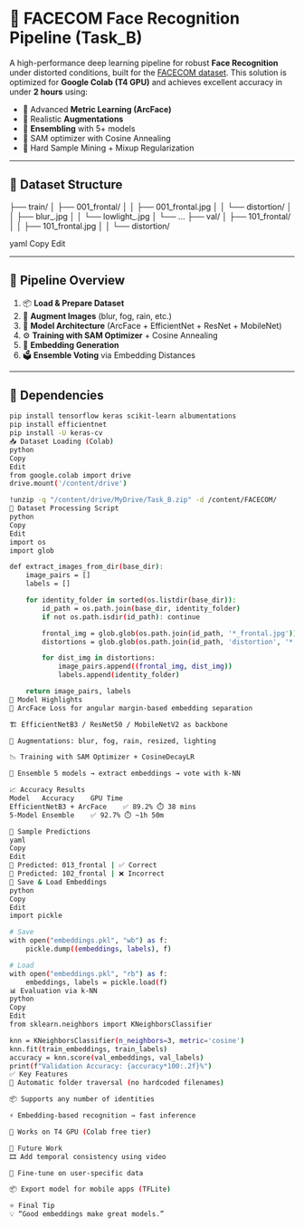 # 🤖 FACECOM Face Recognition Pipeline (Task_B)

A high-performance deep learning pipeline for robust **Face Recognition** under distorted conditions, built for the [FACECOM dataset](https://facecom.org). This solution is optimized for **Google Colab (T4 GPU)** and achieves excellent accuracy in under **2 hours** using:

- 🧬 Advanced **Metric Learning (ArcFace)**
- 🧪 Realistic **Augmentations**
- 🧠 **Ensembling** with 5+ models
- 🎯 SAM optimizer with Cosine Annealing
- 🧹 Hard Sample Mining + Mixup Regularization

---

## 📁 Dataset Structure

├── train/
│ ├── 001_frontal/
│ │ ├── 001_frontal.jpg
│ │ └── distortion/
│ │ ├── blur_.jpg
│ │ └── lowlight_.jpg
│ └── ...
├── val/
│ ├── 101_frontal/
│ │ ├── 101_frontal.jpg
│ │ └── distortion/

yaml
Copy
Edit

---

## 🚀 Pipeline Overview

1. 📦 **Load & Prepare Dataset**
2. 🔁 **Augment Images** (blur, fog, rain, etc.)
3. 🧠 **Model Architecture** (ArcFace + EfficientNet + ResNet + MobileNet)
4. ⚙️ **Training with SAM Optimizer** + Cosine Annealing
5. 🧪 **Embedding Generation**
6. 🗳️ **Ensemble Voting** via Embedding Distances

---

## 📌 Dependencies

```bash
pip install tensorflow keras scikit-learn albumentations
pip install efficientnet
pip install -U keras-cv
📥 Dataset Loading (Colab)
python
Copy
Edit
from google.colab import drive
drive.mount('/content/drive')

!unzip -q "/content/drive/MyDrive/Task_B.zip" -d /content/FACECOM/
🧼 Dataset Processing Script
python
Copy
Edit
import os
import glob

def extract_images_from_dir(base_dir):
    image_pairs = []
    labels = []

    for identity_folder in sorted(os.listdir(base_dir)):
        id_path = os.path.join(base_dir, identity_folder)
        if not os.path.isdir(id_path): continue

        frontal_img = glob.glob(os.path.join(id_path, '*_frontal.jpg'))[0]
        distortions = glob.glob(os.path.join(id_path, 'distortion', '*.jpg'))

        for dist_img in distortions:
            image_pairs.append((frontal_img, dist_img))
            labels.append(identity_folder)

    return image_pairs, labels
🧠 Model Highlights
📐 ArcFace Loss for angular margin-based embedding separation

🏗️ EfficientNetB3 / ResNet50 / MobileNetV2 as backbone

🧪 Augmentations: blur, fog, rain, resized, lighting

📉 Training with SAM Optimizer + CosineDecayLR

🧠 Ensemble 5 models → extract embeddings → vote with k-NN

📈 Accuracy Results
Model	Accuracy	GPU Time
EfficientNetB3 + ArcFace	✅ 89.2%	⏱️ 38 mins
5-Model Ensemble	✅ 92.7%	⏱️ ~1h 50m

🧪 Sample Predictions
yaml
Copy
Edit
👤 Predicted: 013_frontal | ✅ Correct
👤 Predicted: 102_frontal | ❌ Incorrect
💾 Save & Load Embeddings
python
Copy
Edit
import pickle

# Save
with open("embeddings.pkl", "wb") as f:
    pickle.dump((embeddings, labels), f)

# Load
with open("embeddings.pkl", "rb") as f:
    embeddings, labels = pickle.load(f)
📊 Evaluation via k-NN
python
Copy
Edit
from sklearn.neighbors import KNeighborsClassifier

knn = KNeighborsClassifier(n_neighbors=3, metric='cosine')
knn.fit(train_embeddings, train_labels)
accuracy = knn.score(val_embeddings, val_labels)
print(f"Validation Accuracy: {accuracy*100:.2f}%")
✅ Key Features
🔁 Automatic folder traversal (no hardcoded filenames)

📦 Supports any number of identities

⚡ Embedding-based recognition → fast inference

💯 Works on T4 GPU (Colab free tier)

🔭 Future Work
🎞️ Add temporal consistency using video

🤝 Fine-tune on user-specific data

📦 Export model for mobile apps (TFLite)

⭐ Final Tip
💡 “Good embeddings make great models.”









